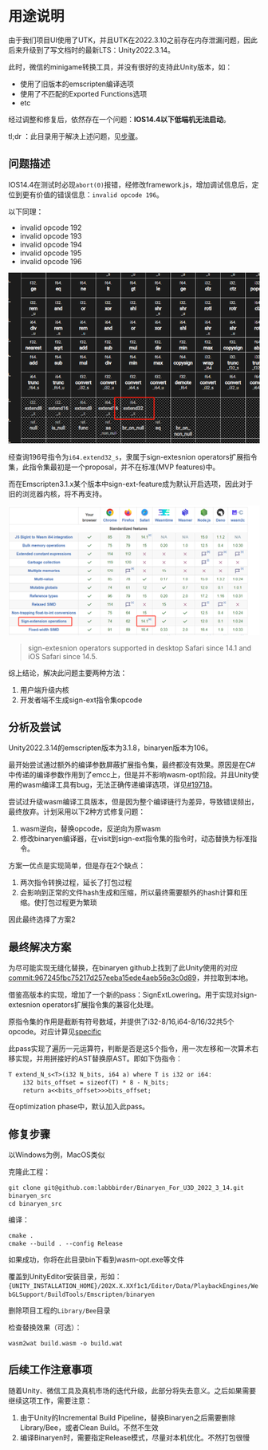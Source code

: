 # 用途说明

由于我们项目UI使用了UTK，并且UTK在2022.3.10之前存在内存泄漏问题，因此后来升级到了写文档时的最新LTS：Unity2022.3.14。

此时，微信的minigame转换工具，并没有很好的支持此Unity版本，如：

* 使用了旧版本的emscripten编译选项
* 使用了不匹配的Exported Functions选项
* etc

经过调整和修复后，依然存在一个问题：**IOS14.4以下低端机无法启动**。

tl;dr ：此目录用于解决上述问题，见[步骤](#修复步骤)。

## 问题描述

IOS14.4在测试时必现`abort(0)`报错，经修改framework.js，增加调试信息后，定位到更有价值的错误信息：`invalid opcode 196`。

以下同理：

* invalid opcode 192
* invalid opcode 193
* invalid opcode 194
* invalid opcode 195
* invalid opcode 196

![wasm opcode table](docs/wasm-opcodes.png)

经查询196号指令为`i64.extend32_s`，隶属于sign-extesnion operators扩展指令集，此指令集最初是一个proposal，并不在标准(MVP features)中。

而在Emscripten3.1.x某个版本中sign-ext-feature成为默认开启选项，因此对于旧的浏览器内核，将不再支持。

![sign ext 支持情况](docs/sign-ext-supports.png)

> sign-extesnion operators supported in desktop Safari since 14.1 and iOS Safari since 14.5.

综上结论，解决此问题主要两种方法：

1. 用户端升级内核
2. 开发者端不生成sign-ext指令集opcode

## 分析及尝试

Unity2022.3.14的emscripten版本为3.1.8，binaryen版本为106。

最开始尝试通过额外的编译参数屏蔽扩展指令集，最终都没有效果。原因是在C#中传递的编译参数作用到了emcc上，但是并不影响wasm-opt阶段。并且Unity使用的wasm编译工具有bug，无法正确传递编译选项，详见[#19718](https://github.com/emscripten-core/emscripten/issues/19718)。

尝试过升级wasm编译工具版本，但是因为整个编译链行为差异，导致错误频出，最终放弃。计划采用以下2种方式修复问题：

1. wasm逆向，替换opcode，反逆向为原wasm
2. 修改binaryen编译器，在visit到sign-ext指令集的指令时，动态替换为标准指令。

方案一优点是实现简单，但是存在2个缺点：

1. 两次指令转换过程，延长了打包过程
2. 会影响到正常的文件hash生成和压缩，所以最终需要额外的hash计算和压缩。使打包过程更为繁琐

因此最终选择了方案2

## 最终解决方案

为尽可能实现无缝化替换，在binaryen github上找到了此Unity使用的对应[commit:967245fbc75217d257eeba15ede4aeb56e3c0d89](https://github.com/WebAssembly/binaryen/commits/967245fbc75217d257eeba15ede4aeb56e3c0d89)，并拉取到本地。

借鉴高版本的实现，增加了一个新的pass：SignExtLowering。用于实现对sign-extesnion operators扩展指令集的兼容化处理。

原指令集的作用是截断有符号数域，并提供了i32-8/16,i64-8/16/32共5个opcode。对应计算见[specific](https://webassembly.github.io/spec/core/exec/numerics.html#op-iextendn-s)

此pass实现了遍历一元运算符，判断是否是这5个指令，用一次左移和一次算术右移实现，并用拼接好的AST替换原AST。即如下伪指令：

```
T extend_N_s<T>(i32 N_bits, i64 a) where T is i32 or i64: 
    i32 bits_offset = sizeof(T) * 8 - N_bits;
    return a<<bits_offset>>>bits_offset;
```

在optimization phase中，默认加入此pass。


## 修复步骤

以Windows为例，MacOS类似

克隆此工程：

```shell
git clone git@github.com:labbbirder/Binaryen_For_U3D_2022_3_14.git binaryen_src
cd binaryen_src
```

编译：

```shell
cmake .
cmake --build . --config Release
```

如果成功，你将在此目录bin下看到wasm-opt.exe等文件

覆盖到UnityEditor安装目录，形如：`{UNITY_INSTALLATION_HOME}/202X.X.XXf1c1/Editor/Data/PlaybackEngines/WebGLSupport/BuildTools/Emscripten/binaryen`

删除项目工程的`Library/Bee`目录

检查替换效果（可选）：
```
wasm2wat build.wasm -o build.wat
```

## 后续工作注意事项

随着Unity、微信工具及真机市场的迭代升级，此部分将失去意义。之后如果需要继续这项工作，需要注意：

1. 由于Unity的Incremental Build Pipeline，替换Binaryen之后需要删除Library/Bee，或者Clean Build。不然不生效
2. 编译Binaryen时，需要指定Release模式，尽量对本机优化。不然打包很慢
